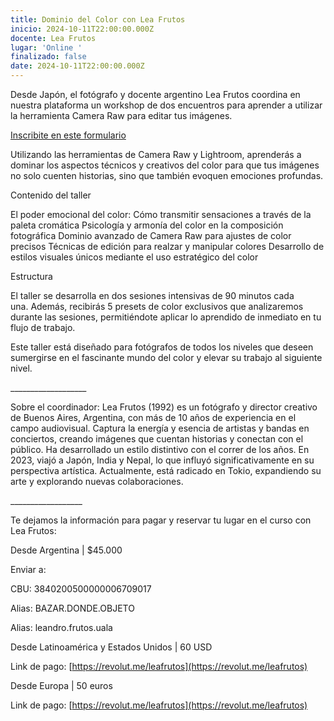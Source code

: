 ```yaml
---
title: Dominio del Color con Lea Frutos
inicio: 2024-10-11T22:00:00.000Z
docente: Lea Frutos
lugar: 'Online '
finalizado: false
date: 2024-10-11T22:00:00.000Z
---
```


Desde Japón, el fotógrafo y docente argentino Lea Frutos coordina en nuestra plataforma un workshop de dos encuentros para aprender a utilizar la herramienta Camera Raw para editar tus imágenes. 

[Inscribite en este formulario]()

Utilizando las herramientas de Camera Raw y Lightroom, aprenderás a dominar los aspectos técnicos y creativos del color para que tus imágenes no solo cuenten historias, sino que también evoquen emociones profundas. 

Contenido del taller

El poder emocional del color: Cómo transmitir sensaciones a través de la paleta cromática Psicología y armonía del color en la composición fotográfica Dominio avanzado de Camera Raw para ajustes de color precisos Técnicas de edición para realzar y manipular colores Desarrollo de estilos visuales únicos mediante el uso estratégico del color 

Estructura

El taller se desarrolla en dos sesiones intensivas de 90 minutos cada una. Además, recibirás 5 presets de color exclusivos que analizaremos durante las sesiones, permitiéndote aplicar lo aprendido de inmediato en tu flujo de trabajo. 

Este taller está diseñado para fotógrafos de todos los niveles que deseen sumergirse en el fascinante mundo del color y elevar su trabajo al siguiente nivel.

\_\_\_\_\_\_\_\_\_\_\_\_\_\_\_\_\_\_\_

Sobre el coordinador: Lea Frutos (1992) es un fotógrafo y director creativo de Buenos Aires, Argentina, con más de 10 años de experiencia en el campo audiovisual. Captura la energía y esencia de artistas y bandas en conciertos, creando imágenes que cuentan historias y conectan con el público. Ha desarrollado un estilo distintivo con el correr de los años. En 2023, viajó a Japón, India y Nepal, lo que influyó significativamente en su perspectiva artística. Actualmente, está radicado en Tokio, expandiendo su arte y explorando nuevas colaboraciones.

\_\_\_\_\_\_\_\_\_\_\_\_\_\_\_\_\_\_

Te dejamos la información para pagar y reservar tu lugar en el curso con Lea Frutos:


Desde Argentina | $45.000

Enviar a:

CBU: 3840200500000006709017 

Alias: BAZAR.DONDE.OBJETO 

 Alias: leandro.frutos.uala

Desde Latinoamérica y Estados Unidos | 60 USD

Link de pago: [https://revolut.me/leafrutos](https://revolut.me/leafrutos)

Desde Europa | 50 euros

Link de pago: [https://revolut.me/leafrutos](https://revolut.me/leafrutos)

